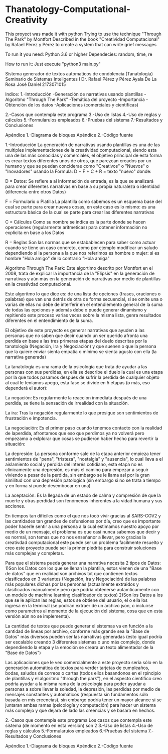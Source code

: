 # Thanatology-Computational-Creativity
This proyect was made it with python
Trying to use the technique "Through The Park" by Montfort 
Described in the book "Creatividad Computacional" by Rafael Pérez y Pérez 
to create a system that can write grief messages

To run it you need:
Python 3.6 or higher
Dependecies:
  random, time, re
  
How to run it:
Just execute "python3 main.py"


Sistema generador de textos automaticos de condolencia (Tanatología)
Seminario de Sistemas Inteligentes I
Dr. Rafael Pérez y Pérez
Ayala De La Rosa José Daniel
2173071015

Indice:
1.-Introducción
-Generación de narrativas usando plantillas
-Algoritmo "Through The Park"
-Temática del proyecto
-Importancia
-Obtención de los datos
-Aplicaciones (comerciales y cientificas)

2.-Casos que contempla este programa
3.-Uso de listas
4.-Uso de reglas y cálculos
5.-Formularuios empleados
6.-Pruebas del sistema
7.-Resultados y Conclusiones

Apéndice 1.-Diagrama de bloques
Apéndice 2.-Código fuente

1.-Introducción
La generación de narrativas usando plantillas es una de las multiples implementaciones de la creatividad computacional, siendo esta una de las más conocidas y comerciales, el objetivo principal de esta forma es crear textos diferentes unos de otros, que parezcan creados por un humano y que se puedan conciderae como "Creativos" o "Nuevos" o "Inovadores" usando la Formula:
D + F + C + R = texto "nuevo"
donde:

D = Datos:
Se refiere a al información de entrada, es la que se analizará para crear diferentes narrativas en base a su propia naturaleza o identidad (diferencia entre otros Datos)

F = Formulario o Platilla
La plantilla como sabemos es un esquema base del cual se parte para crear nuevas cosas, en este caso es lo mismo: es una estructura básica de la cual se parte para crear las diferentes narrativas

C = Cálculos
Como su nombre se indica es la parte donde se hacen operaciones (regularmente aritmeticas) para obtener información no explicita en base a los Datos

R = Reglas
Son las normas que se estabablecen para saber como actuar cuando se tiene un caso concreto, como por ejemplo modificar un saludo dependiendo si la persona a la que nos referimos es hombre o mujer:
si es hombre "Hola amigo" de lo contrario "Hola amiga"

Algoritmo Through The Park:
Este algortimo descrito por Montfort en el 2008, trata de explicar la importancia de la "Elipsis" en la generación de narrativas y aún más en la generación de narrativas por medio de plantillas en la creativdad computacional.

Este algoritmo lo que dice es: de una lista de opciones (frases, oraciones o palabras) que van una detrás de otra de forma secuencial, si se omite una o varias de ellas no debe de interferir en el entendiemento general de la suma de todas las opciones y además debe o puede generar dinamismo y repitiendo este proceso varias veces sobre la misma lista, genra resultados diferentes en el entendimiento de la suma.

El objetivo de este proyecto es generar narrativas que ayuden a las personas que no saben que decir cuando un ser querido afronta una perdida en base a las tres primeras etapas del duelo descritas por la tanatología (Negación, Ira y Negociación) y que suenen o que la persona que la quiere envíar sienta empatía o mínimo se sienta agusto con ella (la narrativa generada)

La tanatología es una rama de la psicología que trata de ayudar a las personas con sus perdidas, en ella se describe el duelo la cual es una etapa por la que todos pasamos despúes de sufrir la perdida de cualquier objeto al cual le teníamos apego, esta fase se divide en 5 etapas (o más, eso dependerá el autor):

La negación:
Es regularmente la reacción inmediata después de una perdida, se tiene la sensación de irrealidad con la situación.

La ira:
Tras la negación regularmente lo que presigue son sentimientos de frustración e impotencia.

La negociación:
Es el primer paso cuando tenemos contacto con la realidad de laperdida, afrontamos que eso que perdimos ya no volverá pero empezamo a exlplorar que cosas se pudieron haber hecho para revertir la situación:

La depresión:
La persona conforme sale de la etapa anterior empieza tener sentimientos de "pena", "tristeza", "nostalgia" y "ausencia", lo cual lleva a el aislamiento social y perdida del interés cotidiano, esta etapa no es clinicamente una depresión, es más el camino para empezar a seguir viviendo a pesar de la perdida, sin embargo se le llama así por la gran similitud con una depresión patologica (sin embargo si no se trata a tiempo y en forma sí puede desembocar en una)

La aceptación:
Es la llegada de un estado de calma y compresión de que la muerte y otras perdidad son fenómenos inherentes a la vidad humana y sus acciones.

En tiempos tan dificiles como el que nos tocó vivir gracias al SARS-COV2 y las cantidades tan grandes de defunsiones por día, creo que es importante poder hacerle sentir a una persona a la cual estimamos nuestro apoyo por medio de un mensaje, el problema es que casi nunca sabemos que decir y es normal, son temas que no nos enseñanor a llevar, pero gracias la creativdad computacional este puede ser un problema facilmente resuelto y creo este proyecto puede ser la primer piedrita para construir soluciones más complejas y completas.

Para que el sistema pueda generar una narrativa necesita 2 tipos de Datos:
1)Son los Datos con los que se llenan la plantilla, estos vienen de una "Base de datos" que en realidad son archivos txt que contienen textos clasificados en 3 variantes (Negación, Ira y Negociación) de las palabras más populares dichas por las personas (actualmente extraidos y clasificados manualmente pero que podría obtenerse autamticamente con un modelo de machine learning clasificador de textos)
2)Son los Datos a los que se le aplican las reglas, estos se obtiene del usuario, el o ella los ingresa en la terminal (se podrían extraer de un archivo json, o incluirse como parametros al momento de la ejecución del sistema, cosa que en esta versión aún no se implementa).

La cantidad de textos que puede generar el sistemas va en función a la cantidad de líneas por archivo, conforme más grande sea la "Base de Datos" más diversos pueden ser las narrativas generadas (esto igual podría ser escalable creando 3 diferentes sistemas o uno más complejo, donde dependiendo la etapa y la emoción se creara un texto alimentador de la "Base de Datos")

Las aplicaciones que le veo comercialmente a este proyecto sería sólo en la generación automática de textos para verder tarjetas de cumpleaños, bodas, saludos de correos o cartas (todos ellos basandonos en el rpincipio de plantillas y el algoritmo "through the park"), en el aspecto cientifico creo podría ayudar a la misma rama de la psicología para poder ayudar a personas a sobre llevar la soledad, la depresión, las perdidas por medio de mensajes sonstantes y automáticos (respuesta sin fundamentos sólo basada en mis creencias), sin embargo podría tener un mayor alcance si se juntaran ambas ramas (psicología y computación) para hacer un sistema más complejo y que dejara de lado las creencias y se basara en hechos.

2.-Casos que contempla este programa
Los casos que contempla este sistema (de momento en esta versión) son 2
3.-Uso de listas
4.-Uso de reglas y cálculos
5.-Formularuios empleados
6.-Pruebas del sistema
7.-Resultados y Conclusiones

Apéndice 1.-Diagrama de bloques
Apéndice 2.-Código fuente